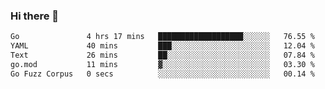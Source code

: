 ### Hi there 👋

<!--
**yeya24/yeya24** is a ✨ _special_ ✨ repository because its `README.md` (this file) appears on your GitHub profile.

Here are some ideas to get you started:

- 🔭 I’m currently working on ...
- 🌱 I’m currently learning ...
- 👯 I’m looking to collaborate on ...
- 🤔 I’m looking for help with ...
- 💬 Ask me about ...
- 📫 How to reach me: ...
- 😄 Pronouns: ...
- ⚡ Fun fact: ...
-->

<!--START_SECTION:waka-->

```txt
Go               4 hrs 17 mins   ███████████████████░░░░░░   76.55 %
YAML             40 mins         ███░░░░░░░░░░░░░░░░░░░░░░   12.04 %
Text             26 mins         ██░░░░░░░░░░░░░░░░░░░░░░░   07.84 %
go.mod           11 mins         ▓░░░░░░░░░░░░░░░░░░░░░░░░   03.30 %
Go Fuzz Corpus   0 secs          ░░░░░░░░░░░░░░░░░░░░░░░░░   00.14 %
```

<!--END_SECTION:waka-->

